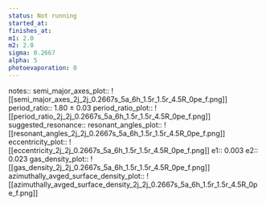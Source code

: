 ```yaml
---
status: Not running
started_at:
finishes_at:
m1: 2.0
m2: 2.0
sigma: 0.2667
alpha: 5
photoevaporation: 0
---
```


notes::
semi_major_axes_plot:: ![[semi_major_axes_2j_2j_0.2667s_5a_6h_1.5r_1.5r_4.5R_0pe_f.png]]
period_ratio:: 1.80 ± 0.03
period_ratio_plot:: ![[period_ratio_2j_2j_0.2667s_5a_6h_1.5r_1.5r_4.5R_0pe_f.png]]
suggested_resonance:: 
resonant_angles_plot:: ![[resonant_angles_2j_2j_0.2667s_5a_6h_1.5r_1.5r_4.5R_0pe_f.png]]
eccentricity_plot:: ![[eccentricity_2j_2j_0.2667s_5a_6h_1.5r_1.5r_4.5R_0pe_f.png]]
e1:: 0.003
e2:: 0.023
gas_density_plot:: ![[gas_density_2j_2j_0.2667s_5a_6h_1.5r_1.5r_4.5R_0pe_f.png]]
azimuthally_avged_surface_density_plot:: ![[azimuthally_avged_surface_density_2j_2j_0.2667s_5a_6h_1.5r_1.5r_4.5R_0pe_f.png]]
